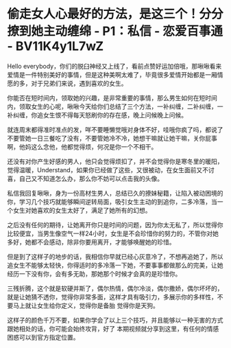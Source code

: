 # 偷走女人心最好的方法，是这三个！分分撩到她主动缠绵 - P1：私信 - 恋爱百事通 - BV11K4y1L7wZ

Hello everybody，你们的脱臼神经又上线了，看前点赞好运加倍哦，那啾啾看来爱情是一件特别美好的事情，但是这种美啊太难了，毕竟很多爱情开始都是一厢情愿的多，对于兄弟们来说，遇到喜欢的女生。

你能否在短时间内，领取她的兴趣，是非常重要的事情，那么男生如何在短时间内，领取女生的心呢，啾啾今天给你们总结了三个方法，一补纠缠，二补纠缠，一补纠缠，你追女生恨不得每天怒刷你的存在感，晚上问候晚上问候。

就连周末都得准时准点的发，咩不要睡懒觉哦对身体不好，哇哦你疯了吗，都说了不要管她一日三餐吃了没有，不要管她冷不冷，她想干嘛就让她干嘛，关你屁事啊，他妈这么念他，他都觉得烦，何况是你一个不相干。

还没有对你产生好感的男人，他只会觉得烦扣了，并不会觉得你是寒冬里的暖阳，觉得温暖，Understand，如果你已经做了这些，又很被动，在女生面前又不讨喜，自己又不知道怎么办，那么你不妨可以点击我的头像。

私信我回复啾啾，身为一份高材生男人，总结已久的撩妹秘籍，让陷入被动困境的你，学习几个技巧就能够瞬间逆转局面，吸引女生主动的到追你，二多冷落，当一个女生对她喜欢的女生太好了，满足了她所有的幻想。

之后没有任何的期待，让她离开你只是时间的问题，因为你太无私了，所以觉得你比较便宜，当男生像空气一样24小时，女生是不会珍惜你的努力的，不管你对她多好，她都不会感动，除非你要用离开，才能够唤醒她的珍惜。

但是到了这样子的地步的话，我相信你早就已经心灰意冷了，不想再追她了，所以追女生不能够太轻快，你得适时的多冷落一下她，不要事事都做那么的完美，让她经历一下没有你，会有多无助，那她那个时候才会真的是珍惜你。

三残折腾，这个就是软硬并斯了，偶尔热情，偶尔冷淡，偶尔撒娇，偶尔坏坏的，就是让她猜不透你，觉得你非常多面，这样才具有吸引力，多展示你的多样性，不要马上就让女生给你定义，觉得你是备胎 觉得你是天狗。

这样子的颜色千万不要，如果你学会了以上三个技巧，并且能够以一种无害的方式跟她相处的话，你可能会始终攻背，好了 本期视频就分享到这里，有任何的情感困惑可以到官方指定位置。

